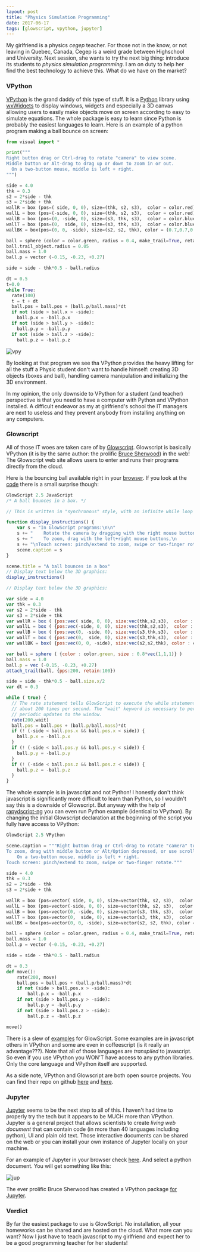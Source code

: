```yaml
---
layout: post
title: "Physics Simulation Programming"
date: 2017-06-17
tags: [glowscript, vpython, jupyter]
---
```


My girlfriend is a physics *cegep* teacher. For those not in the know, or not leaving in Quebec, Canada, Cegep is a weird grade between Highschool and University. Next session, she wants to try the next big thing: introduce its students to *physics simulation programming*. I am on duty to help her find the best technology to achieve this. What do we have on the market?

### VPython
[VPython](http://vpython.org/) is the grand daddy of this type of stuff. It is a [Python](https://www.python.org/) library using [wxWidgets](https://www.wxwidgets.org/) to display windows, widgets and especially a 3D canvas allowing users to easily make objects move on screen according to easy to simulate equations. The whole package is easy to learn since Python is probably the easiest languages to learn. Here is an example of a python program making a ball bounce on screen:

```python
from visual import *

print("""
Right button drag or Ctrl-drag to rotate "camera" to view scene.
Middle button or Alt-drag to drag up or down to zoom in or out.
  On a two-button mouse, middle is left + right.
""")

side = 4.0
thk = 0.3
s2 = 2*side - thk
s3 = 2*side + thk
wallR = box (pos=( side, 0, 0), size=(thk, s2, s3),  color = color.red)
wallL = box (pos=(-side, 0, 0), size=(thk, s2, s3),  color = color.red)
wallB = box (pos=(0, -side, 0), size=(s3, thk, s3),  color = color.blue)
wallT = box (pos=(0,  side, 0), size=(s3, thk, s3),  color = color.blue)
wallBK = box(pos=(0, 0, -side), size=(s2, s2, thk), color = (0.7,0.7,0.7))

ball = sphere (color = color.green, radius = 0.4, make_trail=True, retain=200)
ball.trail_object.radius = 0.05
ball.mass = 1.0
ball.p = vector (-0.15, -0.23, +0.27)

side = side - thk*0.5 - ball.radius

dt = 0.5
t=0.0
while True:
  rate(100)
  t = t + dt
  ball.pos = ball.pos + (ball.p/ball.mass)*dt
  if not (side > ball.x > -side):
    ball.p.x = -ball.p.x
  if not (side > ball.y > -side):
    ball.p.y = -ball.p.y
  if not (side > ball.z > -side):
    ball.p.z = -ball.p.z
```

![vpy](../img/bouncingball.gif)

By looking at that program we see tha VPython provides the heavy lifting for all the stuff a Physic student don't want to handle himself: creating 3D objects (boxes and ball), handling camera manipulation and initializing the 3D environment.

In my opinion, the only downside to VPython for a student (and teacher) perspective is that you need to have a computer with Python and VPython installed. A difficult endeavor as my at girlfriend's school the IT managers are next to useless and they prevent anybody from installing anything on any computers.

### Glowscript
All of those IT woes are taken care of by [Glowscript](http://www.glowscript.org). Glowscript is basically VPython (it is by the same author: the prolific [Bruce Sherwood](https://github.com/BruceSherwood)) in the web! The Glowscript web site allows users to enter and runs their programs directly from the cloud.

Here is the bouncing ball available right in your [browser](http://www.glowscript.org/#/user/GlowScriptDemos/folder/Examples/program/Bounce). If you look at the [code](http://www.glowscript.org/#/user/GlowScriptDemos/folder/Examples/program/Bounce/edit) there is a small surprise though:

```javascript
GlowScript 2.5 JavaScript
/* A ball bounces in a box. */

// This is written in "synchronous" style, with an infinite while loop animation.

function display_instructions() {
    var s = "In GlowScript programs:\n\n"
    s += "    Rotate the camera by dragging with the right mouse button,\n        or hold down the Ctrl key and drag.\n\n"
    s += "    To zoom, drag with the left+right mouse buttons,\n         or hold down the Alt/Option key and drag,\n         or use the mouse wheel.\n"
    s += "\nTouch screen: pinch/extend to zoom, swipe or two-finger rotate."
    scene.caption = s
}

scene.title = "A ball bounces in a box"
// Display text below the 3D graphics:
display_instructions()

// Display text below the 3D graphics:

var side = 4.0
var thk = 0.3
var s2 = 2*side - thk
var s3 = 2*side + thk
var wallR = box ( {pos:vec( side, 0, 0), size:vec(thk,s2,s3),  color : color.red} )
var wallL = box ( {pos:vec(-side, 0, 0), size:vec(thk,s2,s3),  color : color.red} )
var wallB = box ( {pos:vec(0, -side, 0), size:vec(s3,thk,s3),  color : color.blue} )
var wallT = box ( {pos:vec(0,  side, 0), size:vec(s3,thk,s3),  color : color.blue} )
var wallBK = box( {pos:vec(0, 0, -side), size:vec(s2,s2,thk), color : color.gray(0.7)} )

var ball = sphere ( {color : color.green, size : 0.8*vec(1,1,1)} )
ball.mass = 1.0
ball.p = vec (-0.15, -0.23, +0.27)
attach_trail(ball, {pps:200, retain:100})

side = side - thk*0.5 - ball.size.x/2
var dt = 0.3

while ( true) { 
  // The rate statement tells GlowScript to execute the while statements
  // about 200 times per second. The "wait" keyword is necessary to permit
  // periodic updates to the window.
  rate(200,wait)
  ball.pos = ball.pos + (ball.p/ball.mass)*dt
  if (! (-side < ball.pos.x && ball.pos.x < side)) { 
    ball.p.x = -ball.p.x
  }
  if (! (-side < ball.pos.y && ball.pos.y < side)) { 
    ball.p.y = -ball.p.y
  }
  if (! (-side < ball.pos.z && ball.pos.z < side)) { 
    ball.p.z = -ball.p.z
  }
}
```

The whole example is in javascript and not Python! I honestly don't think javascript is significantly more difficult to learn than Python, so I wouldn't say this is a downside of Glowscript. But anyway with the help of [rapydscript-ng](https://github.com/kovidgoyal/rapydscript-ng) you can even run Python example (identical to VPython). By changing the initial Glowscript declaration at the beginning of the script you fully have access to VPython:

```python
GlowScript 2.5 VPython

scene.caption = """Right button drag or Ctrl-drag to rotate "camera" to view scene.
To zoom, drag with middle button or Alt/Option depressed, or use scroll wheel.
    On a two-button mouse, middle is left + right.
Touch screen: pinch/extend to zoom, swipe or two-finger rotate."""

side = 4.0
thk = 0.3
s2 = 2*side - thk
s3 = 2*side + thk

wallR = box (pos=vector( side, 0, 0), size=vector(thk, s2, s3),  color = color.red)
wallL = box (pos=vector(-side, 0, 0), size=vector(thk, s2, s3),  color = color.red)
wallB = box (pos=vector(0, -side, 0), size=vector(s3, thk, s3),  color = color.blue)
wallT = box (pos=vector(0,  side, 0), size=vector(s3, thk, s3),  color = color.blue)
wallBK = box(pos=vector(0, 0, -side), size=vector(s2, s2, thk), color = color.gray(0.7))

ball = sphere (color = color.green, radius = 0.4, make_trail=True, retain=200)
ball.mass = 1.0
ball.p = vector (-0.15, -0.23, +0.27)

side = side - thk*0.5 - ball.radius

dt = 0.3
def move():
    rate(200, move)
    ball.pos = ball.pos + (ball.p/ball.mass)*dt
    if not (side > ball.pos.x > -side):
        ball.p.x = -ball.p.x
    if not (side > ball.pos.y > -side):
        ball.p.y = -ball.p.y
    if not (side > ball.pos.z > -side):
        ball.p.z = -ball.p.z

move()
```

There is a slew of [examples](http://www.glowscript.org/#/user/GlowScriptDemos/folder/Examples/) for GlowScript. Some examples are in javascript others in VPython and some are even in coffeescript (is it really an advantage???). Note that all of those languages are *transpiled* to javascript. So even if you use VPython you WON'T have access to any python libraries. Only the core language and VPython itself are supported.

As a side note, VPython and Glowscript are both open source projects. You can find their repo on github [here](https://github.com/BruceSherwood/vpython-wx) and [here](https://github.com/BruceSherwood/glowscript). 

### Jupyter

[Jupyter](http://jupyter.org/) seems to be the next step to all of this. I haven't had time to properly try the tech but it appears to be MUCH more than VPython. Jupyter is a general project that allows scientists to create *living web document* that can contain code (in more than 40 languages including python), UI and plain old text. Those interactive documents can be shared on the web or you can install your own instance of Jupyter locally on your machine.

For an example of Jupyter in your browser check [here](https://try.jupyter.org/). And select a python document. You will get something like this:

![jup](../img/jupyter.png)

The ever prolific Bruce Sherwood has created a VPython package [for Jupyter](https://github.com/BruceSherwood/vpython-jupyter).

### Verdict

By far the easiest package to use is GlowScript. No installation, all your homeworks can be shared and are hosted on the cloud. What more can you want? Now I just have to teach javascript to my girlfriend and expect her to be a good programming teacher for her students!